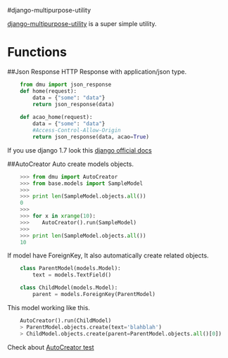 #django-multipurpose-utility

[django-multipurpose-utility](https://github.com/Parkayun/django-multipurpose-utility) is a super simple utility.

# Functions
##Json Response
HTTP Response with application/json type. 
```python
    from dmu import json_response
	def home(request):
	    data = {"some": "data"}
	    return json_response(data)
       
    def acao_home(request):
		data = {"some": "data"}
		#Access-Control-Allow-Origin
		return json_response(data, acao=True)
```
If you use django 1.7 look this [django official docs](https://docs.djangoproject.com/en/1.7/ref/request-response/#jsonresponse-objects)

##AutoCreator
Auto create models objects.
```python
	>>> from dmu import AutoCreator
	>>> from base.models import SampleModel
	>>> 
    >>> print len(SampleModel.objects.all())
	0
    >>>
	>>> for x in xrange(10):
	>>>    AutoCreator().run(SampleModel)
    >>>
	>>> print len(SampleModel.objects.all())
	10
```
If model have ForeignKey, It also automatically create related objects.   
```python
	class ParentModel(models.Model):
    	text = models.TextField()

	class ChildModel(models.Model):
    	parent = models.ForeignKey(ParentModel)
```
This model working like this.
```python
	AutoCreator().run(ChildModel)
    > ParentModel.objects.create(text='blahblah')
    > ChildModel.objects.create(parent=ParentModel.objects.all()[0])
```
Check about [AutoCreator test](https://github.com/Parkayun/django-multipurpose-utility/blob/master/example/base/tests.py)
